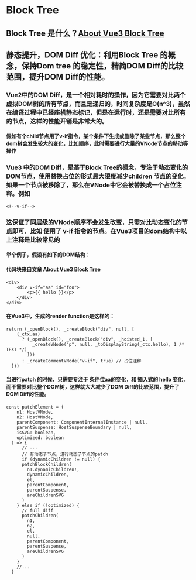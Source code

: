 # Block Tree
## Block Tree 是什么？<strong><a href='https://zhuanlan.zhihu.com/p/108844288'>About Vue3 Block Tree</a></strong>

## 静态提升，DOM Diff 优化：利用Block Tree 的概念，保持Dom tree 的稳定性，精简DOM Diff的比较范围，提升DOM Diff的性能。
### Vue2中的DOM Diff，是一个相对耗时的操作，因为它需要对比两个虚拟DOM树的所有节点，而且是递归的，时间复杂度是O(n^3)，虽然在编译过程中已经座机静态标记，但是在运行时，还是需要对比所有的节点，这样的性能开销是非常大的。

#### <strong>假如有个child节点用了v-if指令，某个条件下生成或删除了某些节点，那么整个dom树会发生较大的变化</strong>，比如顺序，此时需要进行大量的VNode节点的移动等操作

### Vue3 中的DOM Diff，是基于Block Tree的概念，专注于动态变化的DOM节点，使用替换占位的形式最大限度减少children 节点的变化，如果一个节点被移除了，那么在VNode中它会被替换成一个占位注释。例如
```
<!--v-if-->

```
### 这保证了同层级的VNode顺序不会发生改变，只需对比动态变化的节点即可，比如 使用了 v-if 指令的节点。在Vue3项目的dom结构中以上注释是比较常见的

#### 举个例子，假设有如下的DOM结构：
#### 代码块来自文章 <strong><a href='https://zhuanlan.zhihu.com/p/108844288'>About Vue3 Block Tree</a></strong>
```
<div>
    <div v-if="aa" id="foo">
        <p>{{ hello }}</p>
    </div>
</div>
```
#### 在Vue3中，生成的render function是这样的：
```
return (_openBlock(), _createBlock("div", null, [
    (_ctx.aa)
      ? (_openBlock(), _createBlock("div", _hoisted_1, [
          _createVNode("p", null, _toDisplayString(_ctx.hello), 1 /* TEXT */)
        ]))
      : _createCommentVNode("v-if", true) // 占位注释
  ]))
```
#### 当进行patch 的时候，只需要专注于 条件位aa的变化，和 插入式的 hello 变化，而不需要对比整个DOM树，这样就大大减少了DOM Diff的比较范围，提升了DOM Diff的性能。
```
const patchElement = (
    n1: HostVNode,
    n2: HostVNode,
    parentComponent: ComponentInternalInstance | null,
    parentSuspense: HostSuspenseBoundary | null,
    isSVG: boolean,
    optimized: boolean
  ) => {
      // ...
      // 有动态子节点，进行动态子节点的patch
      if (dynamicChildren != null) {
      patchBlockChildren(
        n1.dynamicChildren!,
        dynamicChildren,
        el,
        parentComponent,
        parentSuspense,
        areChildrenSVG
      )
    } else if (!optimized) {
      // full diff
      patchChildren(
        n1,
        n2,
        el,
        null,
        parentComponent,
        parentSuspense,
        areChildrenSVG
      )
    }
    //...
  }
```
